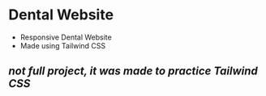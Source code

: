 # Dental Website

- Responsive Dental Website
- Made using Tailwind CSS

## *not full project, it was made to practice Tailwind CSS*
